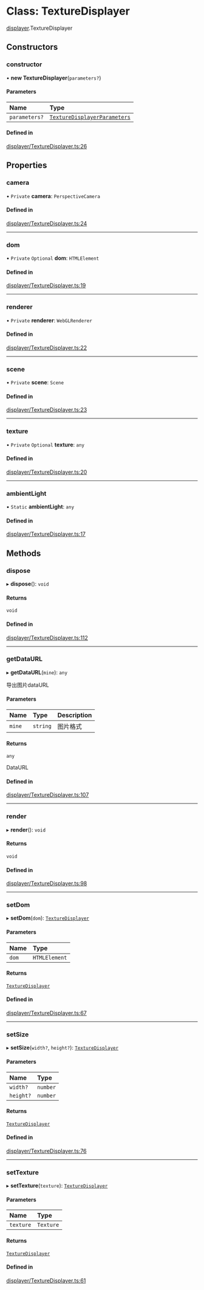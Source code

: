 # Class: TextureDisplayer

[displayer](../modules/displayer.md).TextureDisplayer

## Constructors

### constructor

• **new TextureDisplayer**(`parameters?`)

#### Parameters

| Name | Type |
| :------ | :------ |
| `parameters?` | [`TextureDisplayerParameters`](../interfaces/displayer.TextureDisplayerParameters.md) |

#### Defined in

[displayer/TextureDisplayer.ts:26](https://github.com/Shiotsukikaedesari/vis-three/blob/2f5203e6/packages/convenient/displayer/TextureDisplayer.ts#L26)

## Properties

### camera

• `Private` **camera**: `PerspectiveCamera`

#### Defined in

[displayer/TextureDisplayer.ts:24](https://github.com/Shiotsukikaedesari/vis-three/blob/2f5203e6/packages/convenient/displayer/TextureDisplayer.ts#L24)

___

### dom

• `Private` `Optional` **dom**: `HTMLElement`

#### Defined in

[displayer/TextureDisplayer.ts:19](https://github.com/Shiotsukikaedesari/vis-three/blob/2f5203e6/packages/convenient/displayer/TextureDisplayer.ts#L19)

___

### renderer

• `Private` **renderer**: `WebGLRenderer`

#### Defined in

[displayer/TextureDisplayer.ts:22](https://github.com/Shiotsukikaedesari/vis-three/blob/2f5203e6/packages/convenient/displayer/TextureDisplayer.ts#L22)

___

### scene

• `Private` **scene**: `Scene`

#### Defined in

[displayer/TextureDisplayer.ts:23](https://github.com/Shiotsukikaedesari/vis-three/blob/2f5203e6/packages/convenient/displayer/TextureDisplayer.ts#L23)

___

### texture

• `Private` `Optional` **texture**: `any`

#### Defined in

[displayer/TextureDisplayer.ts:20](https://github.com/Shiotsukikaedesari/vis-three/blob/2f5203e6/packages/convenient/displayer/TextureDisplayer.ts#L20)

___

### ambientLight

▪ `Static` **ambientLight**: `any`

#### Defined in

[displayer/TextureDisplayer.ts:17](https://github.com/Shiotsukikaedesari/vis-three/blob/2f5203e6/packages/convenient/displayer/TextureDisplayer.ts#L17)

## Methods

### dispose

▸ **dispose**(): `void`

#### Returns

`void`

#### Defined in

[displayer/TextureDisplayer.ts:112](https://github.com/Shiotsukikaedesari/vis-three/blob/2f5203e6/packages/convenient/displayer/TextureDisplayer.ts#L112)

___

### getDataURL

▸ **getDataURL**(`mine`): `any`

导出图片dataURL

#### Parameters

| Name | Type | Description |
| :------ | :------ | :------ |
| `mine` | `string` | 图片格式 |

#### Returns

`any`

DataURL

#### Defined in

[displayer/TextureDisplayer.ts:107](https://github.com/Shiotsukikaedesari/vis-three/blob/2f5203e6/packages/convenient/displayer/TextureDisplayer.ts#L107)

___

### render

▸ **render**(): `void`

#### Returns

`void`

#### Defined in

[displayer/TextureDisplayer.ts:98](https://github.com/Shiotsukikaedesari/vis-three/blob/2f5203e6/packages/convenient/displayer/TextureDisplayer.ts#L98)

___

### setDom

▸ **setDom**(`dom`): [`TextureDisplayer`](displayer.TextureDisplayer.md)

#### Parameters

| Name | Type |
| :------ | :------ |
| `dom` | `HTMLElement` |

#### Returns

[`TextureDisplayer`](displayer.TextureDisplayer.md)

#### Defined in

[displayer/TextureDisplayer.ts:67](https://github.com/Shiotsukikaedesari/vis-three/blob/2f5203e6/packages/convenient/displayer/TextureDisplayer.ts#L67)

___

### setSize

▸ **setSize**(`width?`, `height?`): [`TextureDisplayer`](displayer.TextureDisplayer.md)

#### Parameters

| Name | Type |
| :------ | :------ |
| `width?` | `number` |
| `height?` | `number` |

#### Returns

[`TextureDisplayer`](displayer.TextureDisplayer.md)

#### Defined in

[displayer/TextureDisplayer.ts:76](https://github.com/Shiotsukikaedesari/vis-three/blob/2f5203e6/packages/convenient/displayer/TextureDisplayer.ts#L76)

___

### setTexture

▸ **setTexture**(`texture`): [`TextureDisplayer`](displayer.TextureDisplayer.md)

#### Parameters

| Name | Type |
| :------ | :------ |
| `texture` | `Texture` |

#### Returns

[`TextureDisplayer`](displayer.TextureDisplayer.md)

#### Defined in

[displayer/TextureDisplayer.ts:61](https://github.com/Shiotsukikaedesari/vis-three/blob/2f5203e6/packages/convenient/displayer/TextureDisplayer.ts#L61)

